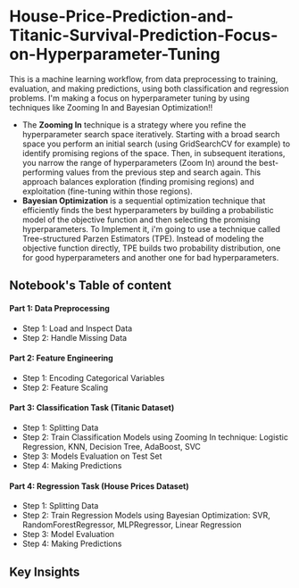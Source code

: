 # House-Price-Prediction-and-Titanic-Survival-Prediction-Focus-on-Hyperparameter-Tuning
This is a machine learning workflow, from data preprocessing to training, evaluation, and making predictions, using both classification and regression problems. I'm making a focus on hyperparameter tuning by using techniques like Zooming In and Bayesian Optimization!!

* The **Zooming In** technique is a strategy where you refine the hyperparameter search space iteratively. Starting with a broad search space you perform an initial search (using GridSearchCV for example) to identify promising regions of the space. Then, in subsequent iterations, you narrow the range of hyperparameters (Zoom In) around the best-performing values from the previous step and search again. This approach balances exploration (finding promising regions) and exploitation (fine-tuning within those regions).
* **Bayesian Optimization** is a sequential optimization technique that efficiently finds the best hyperparameters by building a probabilistic model of the objective function and then selecting the promising hyperparameters. To Implement it, i'm going to use a technique called Tree-structured Parzen Estimators (TPE). Instead of modeling the objective function directly, TPE builds two probability distribution, one for good hyperparameters and another one for bad hyperparameters.

## Notebook's Table of content

#### Part 1: Data Preprocessing
- Step 1: Load and Inspect Data
- Step 2: Handle Missing Data

#### Part 2: Feature Engineering
- Step 1: Encoding Categorical Variables
- Step 2: Feature Scaling

#### Part 3: Classification Task (Titanic Dataset)
- Step 1: Splitting Data
- Step 2: Train Classification Models using Zooming In technique: Logistic Regression, KNN, Decision Tree, AdaBoost, SVC
- Step 3: Models Evaluation on Test Set
- Step 4: Making Predictions

#### Part 4: Regression Task (House Prices Dataset)
- Step 1: Splitting Data
- Step 2: Train Regression Models using Bayesian Optimization: SVR, RandomForestRegressor, MLPRegressor, Linear Regression
- Step 3: Model Evaluation
- Step 4: Making Predictions

## Key Insights
